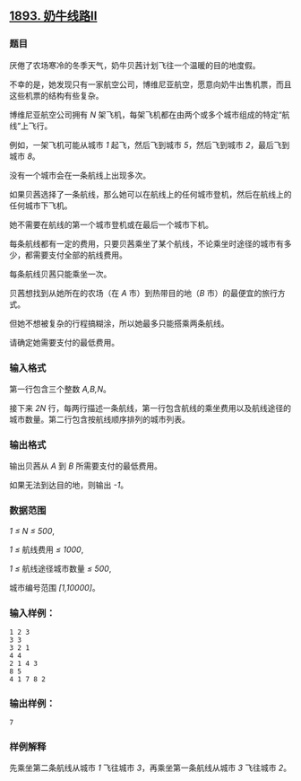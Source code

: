 ## [1893. 奶牛线路II](https://www.acwing.com/problem/content/1895/)

### 题目

厌倦了农场寒冷的冬季天气，奶牛贝茜计划飞往一个温暖的目的地度假。

不幸的是，她发现只有一家航空公司，博维尼亚航空，愿意向奶牛出售机票，而且这些机票的结构有些复杂。

博维尼亚航空公司拥有 *N* 架飞机，每架飞机都在由两个或多个城市组成的特定“航线”上飞行。

例如，一架飞机可能从城市 *1* 起飞，然后飞到城市 *5*，然后飞到城市 *2*，最后飞到城市 *8*。

没有一个城市会在一条航线上出现多次。

如果贝茜选择了一条航线，那么她可以在航线上的任何城市登机，然后在航线上的任何城市下飞机。

她不需要在航线的第一个城市登机或在最后一个城市下机。

每条航线都有一定的费用，只要贝茜乘坐了某个航线，不论乘坐时途径的城市有多少，都需要支付全部的航线费用。

每条航线贝茜只能乘坐一次。

贝茜想找到从她所在的农场（在 *A* 市）到热带目的地（*B* 市）的最便宜的旅行方式。

但她不想被复杂的行程搞糊涂，所以她最多只能搭乘两条航线。

请确定她需要支付的最低费用。

### 输入格式

第一行包含三个整数 *A,B,N*。

接下来 *2N* 行，每两行描述一条航线，第一行包含航线的乘坐费用以及航线途径的城市数量。第二行包含按航线顺序排列的城市列表。

### 输出格式

输出贝茜从 *A* 到 *B* 所需要支付的最低费用。

如果无法到达目的地，则输出 *-1*。

### 数据范围

*1 ≤ N ≤ 500*,

*1 ≤* 航线费用 *≤ 1000*,

*1 ≤* 航线途径城市数量 *≤ 500*,

城市编号范围 *[1,10000]*。

### 输入样例：

```
1 2 3
3 3
3 2 1
4 4
2 1 4 3
8 5
4 1 7 8 2
```

### 输出样例：

```
7
```

### 样例解释

先乘坐第二条航线从城市 *1* 飞往城市 *3*，再乘坐第一条航线从城市 *3* 飞往城市 *2*。
